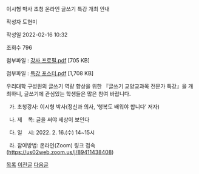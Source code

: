 



이시형 박사 초청 온라인 글쓰기 특강 개최 안내





작성자
도현미


작성일
2022-02-16 10:32


조회수
796


첨부파일 : [강사 프로필.pdf](https://computer.knu.ac.kr/pack/bbs/down.php?f_name=Q0dUVllEWVddVXBNchASblNAQw==&o_name=강사프로필.pdf&tbl=Site_BBS_25) [705 KB]  

첨부파일 : [특강 포스터.pdf](https://computer.knu.ac.kr/pack/bbs/down.php?f_name=QEdUVllEWVddVXBNchASblNAQw==&o_name=특강포스터.pdf&tbl=Site_BBS_25) [1,708 KB]


우리대학 구성원의 글쓰기 역량 향상을 위한 『글쓰기 교양교과목 전문가 특강』을 개최하니, 글쓰기에 관심있는 학생들은 많은 참여 바랍니다.

  


  가. 초청강사: 이시형 박사(정신과 의사, ‘행복도 배워야 합니다’ 저자)

  나. 제    목: 글을 써야 세상이 보인다

  다. 일    시: 2022. 2. 16.(수) 14~15시

  라. 참여방법: 온라인(Zoom) 링크 접속(<https://us02web.zoom.us/j/89411438408>)







[목록](https://computer.knu.ac.kr/06_sub/02_sub.html?key=&keyfield=&category=&page=1&bbs_code=Site_BBS_25)
[이전글](https://computer.knu.ac.kr/06_sub/02_sub.html?bbs_cmd=view&page=1&key=&keyfield=&category=&no=3698&bbs_code=Site_BBS_25)
[다음글](https://computer.knu.ac.kr/06_sub/02_sub.html?bbs_cmd=view&page=1&key=&keyfield=&category=&no=3700&bbs_code=Site_BBS_25)




